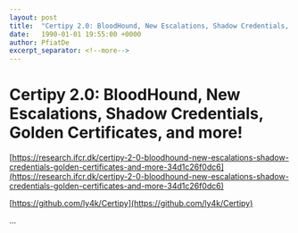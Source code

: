 ```yaml
---
layout: post
title:  "Certipy 2.0: BloodHound, New Escalations, Shadow Credentials, Golden Certificates, and more!"
date:   1990-01-01 19:55:00 +0000
author: PfiatDe
excerpt_separator: <!--more-->
---
```


# Certipy 2.0: BloodHound, New Escalations, Shadow Credentials, Golden Certificates, and more!

[https://research.ifcr.dk/certipy-2-0-bloodhound-new-escalations-shadow-credentials-golden-certificates-and-more-34d1c26f0dc6](https://research.ifcr.dk/certipy-2-0-bloodhound-new-escalations-shadow-credentials-golden-certificates-and-more-34d1c26f0dc6)

[https://github.com/ly4k/Certipy](https://github.com/ly4k/Certipy)

...
<!--more-->
